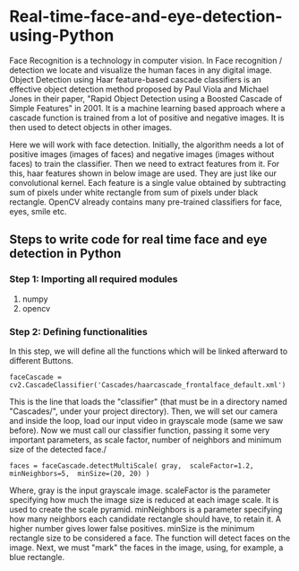 # Real-time-face-and-eye-detection-using-Python

Face Recognition is a technology in computer vision. In Face recognition / detection we locate and visualize the human faces in any digital image.
Object Detection using Haar feature-based cascade classifiers is an effective object detection method proposed by Paul Viola and Michael Jones in their paper, "Rapid Object Detection using a Boosted Cascade of Simple Features" in 2001. It is a machine learning based approach where a cascade function is trained from a lot of positive and negative images. It is then used to detect objects in other images.

Here we will work with face detection. Initially, the algorithm needs a lot of positive images (images of faces) and negative images (images without faces) to train the classifier. Then we need to extract features from it. For this, haar features shown in below image are used. They are just like our convolutional kernel. Each feature is a single value obtained by subtracting sum of pixels under white rectangle from sum of pixels under black rectangle.
OpenCV already contains many pre-trained classifiers for face, eyes, smile etc.

## Steps to write code for real time face and eye detection in Python
### Step 1: Importing all required modules
1. numpy
2. opencv
### Step 2: Defining functionalities
In this step, we will define all the functions which will be linked afterward to different Buttons.

`faceCascade = cv2.CascadeClassifier('Cascades/haarcascade_frontalface_default.xml')`

This is the line that loads the "classifier" (that must be in a directory named "Cascades/", under your project directory).
Then, we will set our camera and inside the loop, load our input video in grayscale mode (same we saw before).
Now we must call our classifier function, passing it some very important parameters, as scale factor, number of neighbors and minimum size of the detected face./

`faces = faceCascade.detectMultiScale(
 gray, 
 scaleFactor=1.2,
 minNeighbors=5, 
 minSize=(20, 20)
 )`

Where,
gray is the input grayscale image.
scaleFactor is the parameter specifying how much the image size is reduced at each image scale. It is used to create the scale pyramid.
minNeighbors is a parameter specifying how many neighbors each candidate rectangle should have, to retain it. A higher number gives lower false positives.
minSize is the minimum rectangle size to be considered a face.
The function will detect faces on the image. Next, we must "mark" the faces in the image, using, for example, a blue rectangle.
